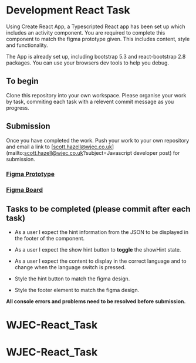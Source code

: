 # Development React Task
Using Create React App, a Typescripted React app has been set up which includes an activity component. You are required to complete this component to match the figma prototype given. This includes content, style and functionality.  

The App is already set up, including bootstrap 5.3 and react-bootstrap 2.8 packages. You can use your browsers dev tools to help you debug.
## To begin
Clone this repository into your own workspace. Please organise your work by task, commiting each task with a relevent commit message as you progress.
## Submission
Once you have completed the work. Push your work to your own repository and email a link to [scott.hazell@wjec.co.uk](mailto:scott.hazell@wjec.co.uk?subject=Javascript developer post) for submission. 

### [Figma Prototype](https://www.figma.com/proto/kLcuWE6XbD5oU9N7TRtsXg/Activity-Component?node-id=1%3A49&scaling=scale-down-width&page-id=1%3A26&starting-point-node-id=1%3A49) 

### [Figma Board](https://www.figma.com/file/kLcuWE6XbD5oU9N7TRtsXg/Activity-Component?node-id=1%3A26) 


## Tasks to be completed (please commit after each task)

- As a user I expect the hint information from the JSON to be displayed in the footer of the component. 

- As a user I expect the show hint button to **toggle** the showHint state.

- As a user I expect the content to display in the correct language and to change when the language switch is pressed. 

- Style the hint button to match the figma design.

- Style the footer element to match the figma design.

**All console errors and problems need to be resolved before submission.**
# WJEC-React_Task
# WJEC-React_Task
